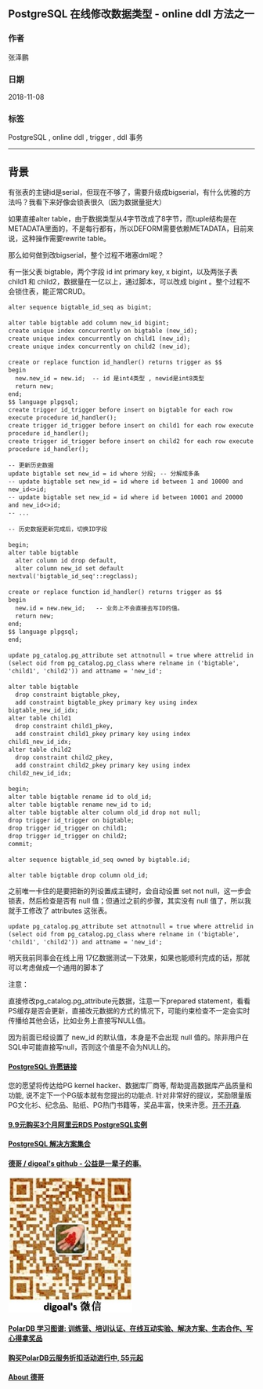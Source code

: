 ## PostgreSQL 在线修改数据类型 - online ddl 方法之一  
                                                                             
### 作者                                                                             
张泽鹏                                                                             
                                                                             
### 日期                                                                             
2018-11-08                                                                          
                                                                             
### 标签                                                                             
PostgreSQL , online ddl , trigger , ddl 事务              
                                                                             
----                                                                             
                                                                             
## 背景        
有张表的主键id是serial，但现在不够了，需要升级成bigserial，有什么优雅的方法吗？我看下来好像会锁表很久（因为数据量挺大）  
  
如果直接alter table，由于数据类型从4字节改成了8字节，而tuple结构是在METADATA里面的，不是每行都有，所以DEFORM需要依赖METADATA，目前来说，这种操作需要rewrite table。  
  
那么如何做到改bigserial，整个过程不堵塞dml呢？  
  
  
有一张父表 bigtable，两个字段 id int primary key, x bigint，以及两张子表 child1 和 child2，数据量在一亿以上，通过脚本，可以改成 bigint 。整个过程不会锁住表，能正常CRUD。  
  
```  
alter sequence bigtable_id_seq as bigint;  
  
alter table bigtable add column new_id bigint;  
create unique index concurrently on bigtable (new_id);  
create unique index concurrently on child1 (new_id);  
create unique index concurrently on child2 (new_id);  
  
create or replace function id_handler() returns trigger as $$  
begin  
  new.new_id = new.id;  -- id 是int4类型 , newid是int8类型   
  return new;  
end;  
$$ language plpgsql;  
create trigger id_trigger before insert on bigtable for each row execute procedure id_handler();  
create trigger id_trigger before insert on child1 for each row execute procedure id_handler();  
create trigger id_trigger before insert on child2 for each row execute procedure id_handler();  
  
-- 更新历史数据  
update bigtable set new_id = id where 分段; -- 分解成多条  
-- update bigtable set new_id = id where id between 1 and 10000 and new_id<>id;  
-- update bigtable set new_id = id where id between 10001 and 20000 and new_id<>id;  
-- ...  
  
-- 历史数据更新完成后，切换ID字段  
  
begin;  
alter table bigtable  
  alter column id drop default,  
  alter column new_id set default nextval('bigtable_id_seq'::regclass);  
  
create or replace function id_handler() returns trigger as $$  
begin  
  new.id = new.new_id;   -- 业务上不会直接去写ID的值。  
  return new;  
end;  
$$ language plpgsql;  
end;  
  
update pg_catalog.pg_attribute set attnotnull = true where attrelid in (select oid from pg_catalog.pg_class where relname in ('bigtable', 'child1', 'child2')) and attname = 'new_id';  
  
alter table bigtable  
  drop constraint bigtable_pkey,  
  add constraint bigtable_pkey primary key using index bigtable_new_id_idx;  
alter table child1  
  drop constraint child1_pkey,  
  add constraint child1_pkey primary key using index child1_new_id_idx;  
alter table child2  
  drop constraint child2_pkey,  
  add constraint child2_pkey primary key using index child2_new_id_idx;  
  
begin;  
alter table bigtable rename id to old_id;  
alter table bigtable rename new_id to id;  
alter table bigtable alter column old_id drop not null;  
drop trigger id_trigger on bigtable;  
drop trigger id_trigger on child1;  
drop trigger id_trigger on child2;  
commit;  
  
alter sequence bigtable_id_seq owned by bigtable.id;  
  
alter table bigtable drop column old_id;  
```  
  
之前唯一卡住的是要把新的列设置成主键时，会自动设置 set not null，这一步会锁表，然后检查是否有 null 值；但通过之前的步骤，其实没有 null 值了，所以我就手工修改了 attributes 这张表。  
  
```  
update pg_catalog.pg_attribute set attnotnull = true where attrelid in (select oid from pg_catalog.pg_class where relname in ('bigtable', 'child1', 'child2')) and attname = 'new_id';  
```  
  
明天我前同事会在线上用 17亿数据测试一下效果，如果也能顺利完成的话，那就可以考虑做成一个通用的脚本了  
  
注意：  
  
直接修改pg_catalog.pg_attribute元数据，注意一下prepared statement，看看PS缓存是否会更新，直接改元数据的方式的情况下，可能约束检查不一定会实时传播给其他会话，比如业务上直接写NULL值。  
  
因为前面已经设置了 new_id 的默认值，本身是不会出现 null 值的。除非用户在SQL中可能直接写null，否则这个值是不会为NULL的。  
  
  
  
  
  
  
  
  
  
  
  
  
  
  
  
  
  
  
  
  
  
  
  
  
  
  
  
  
  
  
  
  
  
  
  
  
  
  
  
  
  
  
  
  
  
  
  
  
  
  
  
  
  
  
  
  
  
  
  
  
  
  
  
  
  
  
  
  
  
  
  
  
  
  
  
#### [PostgreSQL 许愿链接](https://github.com/digoal/blog/issues/76 "269ac3d1c492e938c0191101c7238216")
您的愿望将传达给PG kernel hacker、数据库厂商等, 帮助提高数据库产品质量和功能, 说不定下一个PG版本就有您提出的功能点. 针对非常好的提议，奖励限量版PG文化衫、纪念品、贴纸、PG热门书籍等，奖品丰富，快来许愿。[开不开森](https://github.com/digoal/blog/issues/76 "269ac3d1c492e938c0191101c7238216").  
  
  
#### [9.9元购买3个月阿里云RDS PostgreSQL实例](https://www.aliyun.com/database/postgresqlactivity "57258f76c37864c6e6d23383d05714ea")
  
  
#### [PostgreSQL 解决方案集合](https://yq.aliyun.com/topic/118 "40cff096e9ed7122c512b35d8561d9c8")
  
  
#### [德哥 / digoal's github - 公益是一辈子的事.](https://github.com/digoal/blog/blob/master/README.md "22709685feb7cab07d30f30387f0a9ae")
  
  
![digoal's wechat](../pic/digoal_weixin.jpg "f7ad92eeba24523fd47a6e1a0e691b59")
  
  
#### [PolarDB 学习图谱: 训练营、培训认证、在线互动实验、解决方案、生态合作、写心得拿奖品](https://www.aliyun.com/database/openpolardb/activity "8642f60e04ed0c814bf9cb9677976bd4")
  
  
#### [购买PolarDB云服务折扣活动进行中, 55元起](https://www.aliyun.com/activity/new/polardb-yunparter?userCode=bsb3t4al "e0495c413bedacabb75ff1e880be465a")
  
  
#### [About 德哥](https://github.com/digoal/blog/blob/master/me/readme.md "a37735981e7704886ffd590565582dd0")
  
